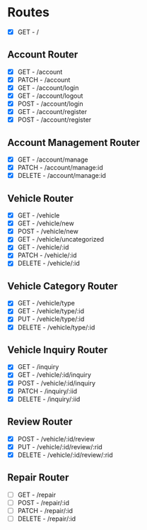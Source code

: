 # Routes

- [X] GET - /

## Account Router

- [X] GET - /account
- [X] PATCH - /account
- [X] GET - /account/login
- [X] GET - /account/logout
- [X] POST - /account/login
- [X] GET - /account/register
- [X] POST - /account/register

## Account Management Router

- [X] GET - /account/manage
- [X] PATCH - /account/manage:id
- [X] DELETE - /account/manage:id

## Vehicle Router

- [X] GET - /vehicle
- [X] GET - /vehicle/new
- [X] POST - /vehicle/new
- [X] GET - /vehicle/uncategorized
- [X] GET - /vehicle/:id
- [X] PATCH - /vehicle/:id
- [X] DELETE - /vehicle/:id

## Vehicle Category Router

- [X] GET - /vehicle/type
- [X] GET - /vehicle/type/:id
- [X] PUT - /vehicle/type/:id
- [X] DELETE - /vehicle/type/:id

## Vehicle Inquiry Router

- [X] GET - /inquiry
- [X] GET - /vehicle/:id/inquiry
- [X] POST - /vehicle/:id/inquiry
- [X] PATCH - /inquiry/:iid
- [X] DELETE - /inquiry/:iid

## Review Router

- [X] POST - /vehicle/:id/review
- [X] PUT - /vehicle/:id/review/:rid
- [X] DELETE - /vehicle/:id/review/:rid

## Repair Router

- [ ] GET - /repair
- [ ] POST - /repair/:id
- [ ] PATCH - /repair/:id
- [ ] DELETE - /repair/:id
